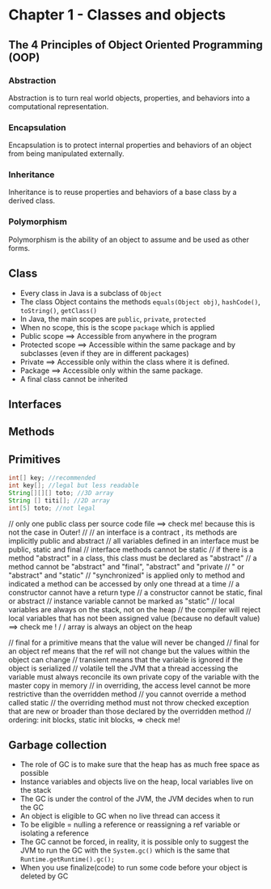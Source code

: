 # Chapter 1 - Classes and objects

## The 4 Principles of Object Oriented Programming (OOP)
### Abstraction
Abstraction is to turn real world objects, properties, and behaviors into a computational representation.

### Encapsulation
Encapsulation is to protect internal properties and behaviors of an object from being manipulated externally.

### Inheritance
Inheritance is to reuse properties and behaviors of a base class by a derived class.

### Polymorphism
Polymorphism is the ability of an object to assume and be used as other forms.

## Class
- Every class in Java is a subclass of `Object`
- The class Object contains the methods `equals(Object obj)`, `hashCode()`, `toString()`, `getClass()`
- In Java, the main scopes are `public`, `private`, `protected`
- When no scope, this is the scope `package` which is applied
- Public scope ==> Accessible from anywhere in the program
- Protected scope ==> Accessible within the same package and by subclasses (even if they are in different packages)
- Private ==> Accessible only within the class where it is defined.
- Package ==> Accessible only within the same package. 
- A final class cannot be inherited

## Interfaces

## Methods

## Primitives

```java
int[] key; //recommended
int key[]; //legal but less readable
String[][][] toto; //3D array
String [] titi[]; //2D array
int[5] toto; //not legal
```






// only one public class per source code file ==> check me! because this is not the case in Outer!
// 
// an interface is a contract , its methods are implicitly public and abstract
// all variables defined in an interface must be public, static and final
// interface methods cannot be static
// if there is a method "abstract" in a class, this class must be declared as "abstract"
// a method cannot be "abstract" and "final", "abstract" and "private
// " or "abstract" and "static"
// "synchronized" is applied only to method and indicated a method can be accessed by only one thread at a time
// a constructor cannot have a return type
// a constructor cannot be static, final or abstract
// instance variable cannot be marked as "static"
// local variables are always on the stack, not on the heap
// the compiler will reject local variables that has not been assigned value (because no default value) ==> check me !
/
/ array is always an object on the heap




// final for a primitive means that the value will never be changed
// final for an object ref means that the ref will not change but the values within the object can change
// transient means that the variable is ignored if the object is serialized
// volatile tell the JVM that a thread accessing the variable must always reconcile its own private copy of the variable with the master copy in memory
// in overriding, the access level cannot be more restrictive than the overridden method
// you cannot override a method called static
// the overriding method must not throw checked exception that are new or broader than those declared by the overridden method
// ordering: init blocks, static init blocks, => check me!
	
## Garbage collection

- The role of GC is to make sure that the heap has as much free space as possible
- Instance variables and objects live on the heap, local variables live on the stack
- The GC is under the control of the JVM, the JVM decides when to run the GC
- An object is eligible to GC when no live thread can access it
- To be eligible = nulling a reference or reassigning a ref variable or isolating a reference
- The GC cannot be forced, in reality, it is possible only to suggest the JVM to run the GC with the `System.gc()` which is the same that `Runtime.getRuntime().gc();`
- When you use finalize(code)  to run some code before your object is deleted by GC